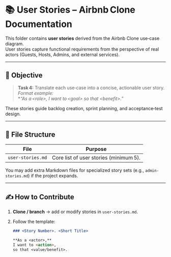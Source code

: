 # 📚 User Stories – Airbnb Clone Documentation

This folder contains **user stories** derived from the Airbnb Clone use‑case diagram.  
User stories capture functional requirements from the perspective of real actors (Guests, Hosts, Admins, and external services).

---

## 🎯 Objective

> **Task 4:** Translate each use‑case into a concise, actionable user story.  
> *Format example:*  
> **“As a \<role>, I want to \<goal> so that \<benefit>.”*

These stories guide backlog creation, sprint planning, and acceptance‑test design.

---

## 📂 File Structure

| File | Purpose |
|------|---------|
| `user-stories.md` | Core list of user stories (minimum 5). |

You may add extra Markdown files for specialized story sets (e.g., `admin-stories.md`) if the project expands.

---

## ✍️ How to Contribute

1. **Clone / branch** → add or modify stories in `user-stories.md`.
2. Follow the template:

   ```markdown
   ### <Story Number>. <Short Title>

   **As a <actor>,**  
   I want to <action>,  
   so that <value/benefit>.

